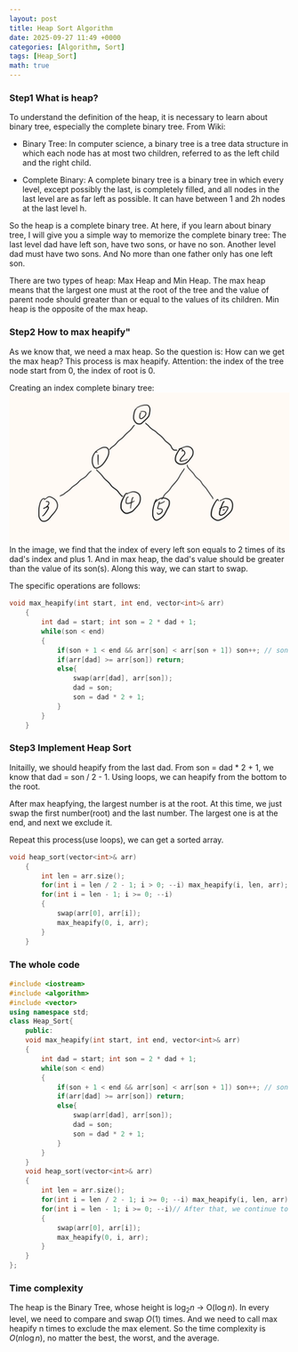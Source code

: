 ```yaml
---
layout: post
title: Heap Sort Algorithm
date: 2025-09-27 11:49 +0000
categories: [Algorithm, Sort]
tags: [Heap_Sort]
math: true
---
```

### **Step1 What is heap?**

To understand the definition of the heap, it is necessary to learn about binary tree, especially the complete binary tree.
From Wiki:

- Binary Tree: In computer science, a binary tree is a tree data structure in which each node has at most two children, referred to as the left child and the right child.

- Complete Binary: A complete binary tree is a binary tree in which every level, except possibly the last, is completely filled, and all nodes in the last level are as far left as possible. It can have between 1 and 2h nodes at the last level h.

So the heap is a complete binary tree. At here, if you learn about binary tree, I will give you a simple way to memorize the complete binary tree: The last level dad have left son, have two sons, or have no son. Another level dad must have two sons. And No more than one father only has one left son.

There are two types of heap: Max Heap and Min Heap. The max heap means that the largest one must at the root of the tree and the value of parent node should greater than or equal to the values of its children. Min heap is the opposite of the max heap.

### **Step2 How to max heapify"**

As we know that, we need a max heap. So the question is: How can we get the max heap? This process is max heapify. Attention: the index of the tree node start from 0, the index of root is 0.

Creating an index complete binary tree:
![alt text](/assets/images/Binary_Tree.png)
In the image, we find that the index of every left son equals to 2 times of its dad's index and plus 1. And in max heap, the dad's value should be greater than the value of its son(s). Along this way, we can start to swap.

The specific operations are follows:

```c++
void max_heapify(int start, int end, vector<int>& arr)
    {
        int dad = start; int son = 2 * dad + 1;
        while(son < end)
        {
            if(son + 1 < end && arr[son] < arr[son + 1]) son++; // son + 1 means the right son. Finally give the greatest son.
            if(arr[dad] >= arr[son]) return;
            else{
                swap(arr[dad], arr[son]);
                dad = son;
                son = dad * 2 + 1;
            }
        }
    }
```

### **Step3 Implement Heap Sort**

Initailly, we should heapify from the last dad. From son = dad * 2 + 1, we know that dad = son / 2 - 1. Using loops, we can heapify from the bottom to the root.

After max heapfying, the largest number is at the root. At this time, we just swap the first number(root) and the last number. The largest one is at the end, and next we exclude it.

Repeat this process(use loops), we can get a sorted array.

```c++
void heap_sort(vector<int>& arr)
    {
        int len = arr.size();
        for(int i = len / 2 - 1; i > 0; --i) max_heapify(i, len, arr);
        for(int i = len - 1; i >= 0; --i)
        {
            swap(arr[0], arr[i]);
            max_heapify(0, i, arr);
        }
    }
```

### **The whole code**

```c++
#include <iostream>
#include <algorithm>
#include <vector>
using namespace std;
class Heap_Sort{
    public:
    void max_heapify(int start, int end, vector<int>& arr)
    {
        int dad = start; int son = 2 * dad + 1;
        while(son < end)
        {
            if(son + 1 < end && arr[son] < arr[son + 1]) son++; // son + 1 means the right son. Finally give the greatest son.
            if(arr[dad] >= arr[son]) return;
            else{
                swap(arr[dad], arr[son]);
                dad = son;
                son = dad * 2 + 1;
            }
        }
    }
    void heap_sort(vector<int>& arr)
    {
        int len = arr.size();
        for(int i = len / 2 - 1; i >= 0; --i) max_heapify(i, len, arr);// Initail maintain from the bottom, and obtain the maximum numbers, at the same time ensuring that the second largest number is on the second level, the third largest number is on the third level, and so on.
        for(int i = len - 1; i >= 0; --i)// After that, we continue to maintain it from top, ensuring that the parent value is greater than the child value at each level.
        {
            swap(arr[0], arr[i]);
            max_heapify(0, i, arr);
        }
    }
};
```

### **Time complexity**

The heap is the Binary Tree, whose height is $\log_2 n$ -> O($\log n$). In every level, we need to compare and swap $O(1)$ times. And we need to call max heapify n times to exclude the max element. So the time complexity is $O(n \log n)$, no matter the best, the worst, and the average.
